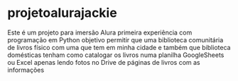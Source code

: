 # projetoalurajackie
Este é um projeto para imersão Alura 
primeira experiência com programação em Python
objetivo permitir que uma biblioteca comunitária de livros físico com uma que tem em minha cidade
e também que biblioteca domésticas tenham como catalogar os livros numa planilha GoogleSheets ou Excel
apenas lendo fotos no Drive de páginas de livros com as informações
